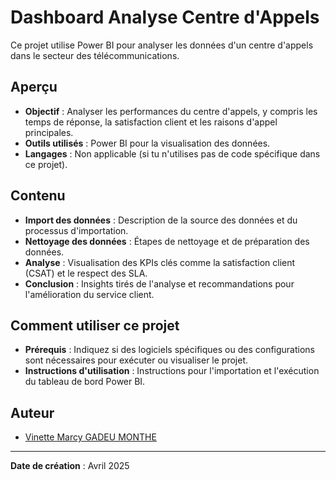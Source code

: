 # Dashboard Analyse Centre d'Appels

Ce projet utilise Power BI pour analyser les données d'un centre d'appels dans le secteur des télécommunications.

## Aperçu
- **Objectif** : Analyser les performances du centre d'appels, y compris les temps de réponse, la satisfaction client et les raisons d'appel principales.
- **Outils utilisés** : Power BI pour la visualisation des données.
- **Langages** : Non applicable (si tu n'utilises pas de code spécifique dans ce projet).

## Contenu
- **Import des données** : Description de la source des données et du processus d'importation.
- **Nettoyage des données** : Étapes de nettoyage et de préparation des données.
- **Analyse** : Visualisation des KPIs clés comme la satisfaction client (CSAT) et le respect des SLA.
- **Conclusion** : Insights tirés de l'analyse et recommandations pour l'amélioration du service client.

## Comment utiliser ce projet
- **Prérequis** : Indiquez si des logiciels spécifiques ou des configurations sont nécessaires pour exécuter ou visualiser le projet.
- **Instructions d'utilisation** : Instructions pour l'importation et l'exécution du tableau de bord Power BI.

## Auteur
- [Vinette Marcy GADEU MONTHE](lien_vers_ton_profil_linkedIn)

---

**Date de création** : Avril 2025
